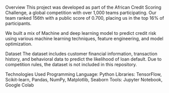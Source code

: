 Overview
This project was developed as part of the African Credit Scoring Challenge, a global competition with over 1,000 teams participating. Our team ranked 156th with a public score of 0.700, placing us in the top 16% of participants.

We built a mix of Machine and deep learning model to predict credit risk using various machine learning techniques, feature engineering, and model optimization.

Dataset
The dataset includes customer financial information, transaction history, and behavioral data to predict the likelihood of loan default. Due to competition rules, the dataset is not included in this repository.

Technologies Used
Programming Language: Python
Libraries: TensorFlow, Scikit-learn, Pandas, NumPy, Matplotlib, Seaborn
Tools: Jupyter Notebook, Google Colab
